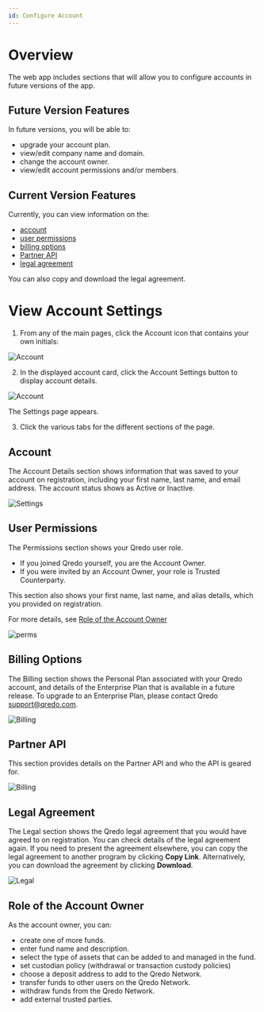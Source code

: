 ```yaml
---
id: Configure Account
---
```


# Overview

The web app includes sections that will allow you to configure accounts in future versions of the app. 

## Future Version Features

In future versions, you will be able to:

*   upgrade your account plan.
*   view/edit company name and domain.
*   change the account owner.
*   view/edit account permissions and/or members.

## Current Version Features

Currently, you can view information on the:

*   [account](#account)
*   [user permissions](#user-permissions)
*   [billing options](#billing-options)
*   [Partner API](#partner-api)
*   [legal agreement](#legal-agreement)

You can also copy and download the legal agreement.

# View Account Settings

1. From any of the main pages, click the Account icon that contains your own initials:

![Account](/doc-images/initials.png)

2. In the displayed account card, click the Account Settings button to display account details. 

![Account](/doc-images/acctcard.png)

The Settings page appears.

3. Click the various tabs for the different sections of the page.

## Account

The Account Details section shows information that was saved to your account on registration, including your first name, last name, and email address. The account status shows as Active or Inactive.

![Settings](/doc-images/1accountdetail.png)

## User Permissions

The Permissions section shows your Qredo user role.

*   If you joined Qredo yourself, you are the Account Owner.
*   If you were invited by an Account Owner, your role is Trusted Counterparty.

This section also shows your first name, last name, and alias details, which you provided on registration.

For more details, see [Role of the Account Owner](#role-of-the-account-owner)

![perms](/doc-images/1perms.png)

## Billing Options

The Billing section shows the Personal Plan associated with your Qredo account, and details of the Enterprise Plan that is available in a future release.
To upgrade to an Enterprise Plan, please contact Qredo [support@qredo.com](email_to:support@qredo.com).

![Billing](/doc-images/2billing.png)

## Partner API

This section provides details on the Partner API and who the API is geared for.

![Billing](/doc-images/partnerapi.png)


## Legal Agreement

The Legal section shows the Qredo legal agreement that you would have agreed to on registration. You can check details of the legal agreement again. If you need to present the agreement elsewhere, you can copy the legal agreement to another program by clicking **Copy Link**. Alternatively, you can download the agreement by clicking **Download**.

![Legal](/doc-images/1Legal.png)

## Role of the Account Owner

As the account owner, you can:

*   create one of more funds.
*   enter fund name and description.
*   select the type of assets that can be added to and managed in the fund.
*   set custodian policy (withdrawal or transaction custody policies)
*   choose a deposit address to add to the Qredo Network.
*   transfer funds to other users on the Qredo Network.
*   withdraw funds from the Qredo Network.
*   add external trusted parties.
